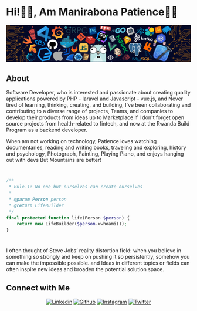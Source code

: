 # Hi!👋🏼, Am Manirabona Patience🤴🏽
![Github Banner](https://github.com/Jaydeep-Yadav/Jaydeep-Yadav/blob/main/banner.png)

## About
Software Developer, who is interested and passionate about creating quality applications powered by PHP - laravel and Javascript - vue.js, and Never tired of learning, thinking, creating, and building, I've been collaborating and contributing to a diverse range of projects, Teams, and companies to develop their products from ideas up to Marketplace if I don't forget open source projects from health-related to fintech, and now at the Rwanda Build Program as a backend developer.

When am not working on technology, Patience loves watching documentaries, reading and writing books, traveling and exploring, history and psychology, Photograph, Painting, Playing Piano, and enjoys hanging out with devs But Mountains are better!

#
```PHP
/**
 * Rule-1: No one but ourselves can create ourselves
 *
 * @param Person person
 * @return LifeBuilder
 */
final protected function life(Person $person) {
    return new LifeBuilder($person->whoami());
}
```
#
I often thought of Steve Jobs’ reality distortion field: when you believe in something so strongly and keep on pushing it so persistently, somehow you can make the impossible possible. and Ideas in different topics or fields can often inspire new ideas and broaden the potential solution space.

## Connect with Me
<p align="center">
	<a href="https://www.linkedin.com/in/manirabona-patience-3b08051b4"><img alt="Linkedin" title="Manirabona patience Linkedin" src="https://img.shields.io/badge/LinkedIn-0077B5?style=for-the-badge&logo=linkedin&logoColor=white"></a>
  <a href="https://github.com/manirabona-programer/manirabona-programer"><img alt="Github" title="Manirabona patience Github" src="https://img.shields.io/badge/GitHub-100000?style=for-the-badge&logo=github&logoColor=white"></a>
  <a href="https://www.instagram.com/manirabona_walker"><img alt="Instagram" title="Manirabona Patience Instagram" src="https://img.shields.io/badge/Instagram-E4405F?style=for-the-badge&logo=instagram&logoColor=white"></a>
	  <a href="https://twitter.com/ManirabonaW"><img alt="Twitter" title="Manirabona Patience Twitter" src="https://img.shields.io/badge/Twitter-1DA1F2?style=for-the-badge&logo=twitter&logoColor=white"></a>
	  </p>
